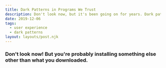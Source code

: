 ```yaml
---
title: Dark Patterns in Programs We Trust
description: Don't look now, but it's been going on for years. Dark patterns in programs we trust that stealthily install (or try to) programs we don't wan tor need on our computers.
date: 2019-12-06
tags:
  - user experience
  - dark patterns
layout: layouts/post.njk
---
```


### Don't look now! But you're probably installing something else other than what you downloaded.


